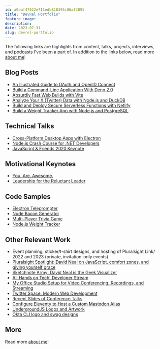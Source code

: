 ```yaml
---
id: a0baf47022e711edb818395c06af3095
title: "DevRel Portfolio"
feature_image: 
description:
date: 2023-07-31
slug: devrel-portfolio
---
```


The following links are highlights from content, talks, projects, interviews, and podcasts I've been a part of. In addition to the links below, read more [about me](/about/)!

## Blog Posts

* [An Illustrated Guide to OAuth and OpenID Connect](https://developer.okta.com/blog/2019/10/21/illustrated-guide-to-oauth-and-oidc)
* [Build a Command-Line Application With Deno 2.0](/build-a-command-line-application-with-deno-2/)
* [Absurdly Fast Web Builds with Vite](https://www.builder.io/blog/vite)
* [Analyze Your X (Twitter) Data with Node.js and DuckDB](https://motherduck.com/blog/analyze-x-data-nodejs-duckdb/)
* [Build and Deploy Secure Serverless Functions with Netlify](https://developer.okta.com/blog/2020/07/15/secure-serverless-functions-with-netlify)
* [Build a Weight Tracker App with Node.js and PostgreSQL](https://developer.okta.com/blog/2020/06/01/node-postgres-weight-tracker)

## Technical Talks

* [Cross-Platform Desktop Apps with Electron](https://www.youtube.com/watch?v=UmYv_-vUOLU)
* [Node.js Crash Course for .NET Developers](https://www.youtube.com/watch?v=8d6kJYqFWoQ)
* [JavaScript & Friends 2020 Keynote](https://www.youtube.com/watch?v=5PCTwji9bVA)

## Motivational Keynotes

* [You. Are. Awesome.](https://www.youtube.com/watch?v=wsjqnrwkXqI)
* [Leadership for the Reluctant Leader](https://youtu.be/0EWiSJj0q_0)

## Code Samples

* [Electron Teleprompter](https://github.com/reverentgeek/electron-teleprompter)
* [Node Bacon Generator](https://github.com/reverentgeek/node-bacon-generator)
* [Multi-Player Trivia Game](https://github.com/reverentgeek/ahot-trivia-game)
* [Node.js Weight Tracker](https://github.com/oktadev/okta-nodejs-postgres-weight-tracker-example)

## Other Relevant Work

* Event planning, sticker/t-shirt designs, and hosting of Pluralsight Link/ 2022 and 2023 (private, invitation-only events)
* [Pluralsight Spotlight: David Neal on JavaScript, comfort zones, and giving yourself grace](https://www.youtube.com/watch?v=X6HLTFhd8kc)
* [Sketchnote Army: David Neal is the Geek Visualizer](https://sketchnotearmy.com/blog/2022/11/8/david-neal)
* [All Hands on Tech! Developer Stream](https://www.youtube.com/watch?v=g-xQAWzlG7g)
* [My Office Studio Setup for Video Conferencing, Recordings, and Streaming](https://www.youtube.com/watch?v=KJzOY1uPhOQ)
* [Twitter Space: Modern Web Development](https://twitter.com/i/spaces/1rmxPkLnWgEJN)
* [Recent Slides of Conference Talks](https://speakerdeck.com/reverentgeek)
* [Configure Eleventy to Host a Custom Mastodon Alias](https://reverentgeek.com/configure-eleventy-to-host-a-custom-mastodon-alias/)
* [UndergroundJS Logos and Artwork](https://undergroundjs.com/)
* [Okta CLI logo and swag designs](/content/images/portfolio/004-okta-cli-variations.jpg)

## More

Read more [about me](/about/)!
